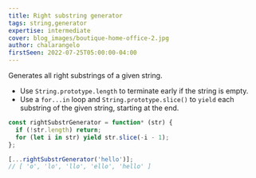```yaml
---
title: Right substring generator
tags: string,generator
expertise: intermediate
cover: blog_images/boutique-home-office-2.jpg
author: chalarangelo
firstSeen: 2022-07-25T05:00:00-04:00
---
```


Generates all right substrings of a given string.

- Use `String.prototype.length` to terminate early if the string is empty.
- Use a `for...in` loop and `String.prototype.slice()` to `yield` each substring of the given string, starting at the end.

```js
const rightSubstrGenerator = function* (str) {
  if (!str.length) return;
  for (let i in str) yield str.slice(-i - 1);
};
```

```js
[...rightSubstrGenerator('hello')];
// [ 'o', 'lo', 'llo', 'ello', 'hello' ]
```
